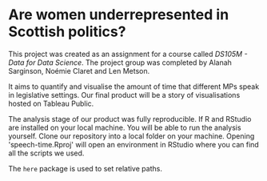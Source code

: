 # Are women underrepresented in Scottish politics?

This project was created as an assignment for a course called *DS105M - Data for Data Science*. The project group was completed by Alanah Sarginson, Noémie Claret and Len Metson.

It aims to quantify and visualise the amount of time that different MPs speak in legislative settings. Our final product will be a story of visualisations hosted on Tableau Public.

The analysis stage of our product was fully reproducible. If R and RStudio are installed on your local machine. You will be able to run the analysis yourself. Clone our repository into a local folder on your machine. Opening 'speech-time.Rproj' will open an environment in RStudio where you can find all the scripts we used.

The `here` package is used to set relative paths. 
